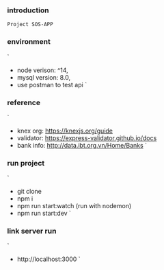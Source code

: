 ### introduction
`
Project SOS-APP
`

### environment
`
 - node verison: ^14,
 - mysql version: 8.0,
 - use postman to test api
`

### reference
`
- knex org: https://knexjs.org/guide
- validator: https://express-validator.github.io/docs
- bank info: http://data.ibt.org.vn/Home/Banks
`

### run project
`
- git clone
- npm i
- npm run start:watch (run with nodemon)
- npm run start:dev
`

### link server run
`
- http://localhost:3000
`